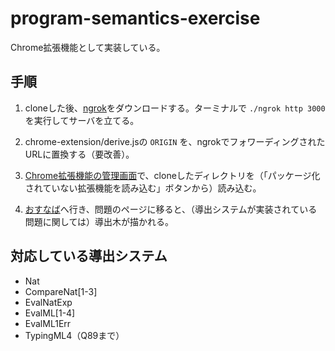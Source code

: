 # program-semantics-exercise

Chrome拡張機能として実装している。

## 手順

1. cloneした後、[ngrok](https://ngrok.com/)をダウンロードする。ターミナルで `./ngrok http 3000` を実行してサーバを立てる。

2. chrome-extension/derive.jsの `ORIGIN` を、ngrokでフォワーディングされたURLに置換する（要改善）。

3. [Chrome拡張機能の管理画面](chrome://extensions/)で、cloneしたディレクトリを（「パッケージ化されていない拡張機能を読み込む」ボタンから）読み込む。

4. [おすなば](https://www.fos.kuis.kyoto-u.ac.jp/~igarashi/CoPL/)へ行き、問題のページに移ると、（導出システムが実装されている問題に関しては）導出木が描かれる。

## 対応している導出システム

- Nat
- CompareNat[1-3]
- EvalNatExp
- EvalML[1-4]
- EvalML1Err
- TypingML4（Q89まで）
